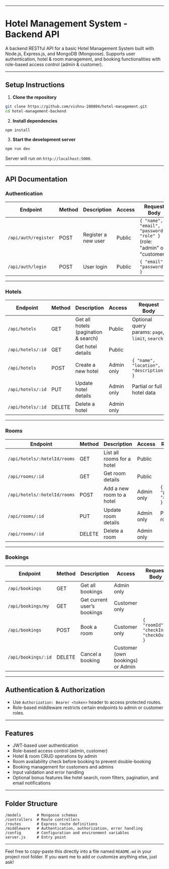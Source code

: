 
---

# Hotel Management System - Backend API

A backend RESTful API for a basic Hotel Management System built with Node.js, Express.js, and MongoDB (Mongoose).
Supports user authentication, hotel & room management, and booking functionalities with role-based access control (admin & customer).

---

## Setup Instructions

1. **Clone the repository**

```bash
git clone https://github.com/vishnu-280804/hotel-management.git
cd hotel-management-backend
```

2. **Install dependencies**

```bash
npm install
```


3. **Start the development server**

```bash
npm run dev
```

Server will run on `http://localhost:5000`.

---

## API Documentation

### Authentication

| Endpoint             | Method | Description         | Access | Request Body                                                            |
| -------------------- | ------ | ------------------- | ------ | ----------------------------------------------------------------------- |
| `/api/auth/register` | POST   | Register a new user | Public | `{ "name", "email", "password", "role" }` (role: "admin" or "customer") |
| `/api/auth/login`    | POST   | User login          | Public | `{ "email", "password" }`                                               |

---

### Hotels

| Endpoint          | Method | Description                          | Access     | Request Body                                     |
| ----------------- | ------ | ------------------------------------ | ---------- | ------------------------------------------------ |
| `/api/hotels`     | GET    | Get all hotels (pagination & search) | Public     | Optional query params: `page`, `limit`, `search` |
| `/api/hotels/:id` | GET    | Get hotel details                    | Public     |                                                  |
| `/api/hotels`     | POST   | Create a new hotel                   | Admin only | `{ "name", "location", "description" }`          |
| `/api/hotels/:id` | PUT    | Update hotel details                 | Admin only | Partial or full hotel data                       |
| `/api/hotels/:id` | DELETE | Delete a hotel                       | Admin only |                                                  |

---

### Rooms

| Endpoint                     | Method | Description                | Access     | Request Body                          |
| ---------------------------- | ------ | -------------------------- | ---------- | ------------------------------------- |
| `/api/hotels/:hotelId/rooms` | GET    | List all rooms for a hotel | Public     |                                       |
| `/api/rooms/:id`             | GET    | Get room details           | Public     |                                       |
| `/api/hotels/:hotelId/rooms` | POST   | Add a new room to a hotel  | Admin only | `{ "type", "price", "availability" }` |
| `/api/rooms/:id`             | PUT    | Update room details        | Admin only | Partial or full room data             |
| `/api/rooms/:id`             | DELETE | Delete a room              | Admin only |                                       |

---

### Bookings

| Endpoint            | Method | Description                 | Access                           | Request Body                          |
| ------------------- | ------ | --------------------------- | -------------------------------- | ------------------------------------- |
| `/api/bookings`     | GET    | Get all bookings            | Admin only                       |                                       |
| `/api/bookings/my`  | GET    | Get current user’s bookings | Customer only                    |                                       |
| `/api/bookings`     | POST   | Book a room                 | Customer only                    | `{ "roomId", "checkIn", "checkOut" }` |
| `/api/bookings/:id` | DELETE | Cancel a booking            | Customer (own bookings) or Admin |                                       |

---

## Authentication & Authorization

* Use `Authorization: Bearer <token>` header to access protected routes.
* Role-based middleware restricts certain endpoints to admin or customer roles.

---

## Features

* JWT-based user authentication
* Role-based access control (admin, customer)
* Hotel & room CRUD operations by admin
* Room availability check before booking to prevent double-booking
* Booking management for customers and admins
* Input validation and error handling
* Optional bonus features like hotel search, room filters, pagination, and email notifications

---

## Folder Structure

```
/models       # Mongoose schemas
/controllers  # Route controllers
/routes       # Express route definitions
/middleware   # Authentication, authorization, error handling
/config       # Configuration and environment variables
server.js     # Entry point
```

---

Feel free to copy-paste this directly into a file named `README.md` in your project root folder.
If you want me to add or customize anything else, just ask!
